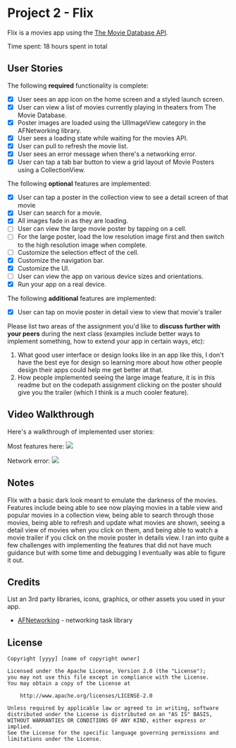 # Project 2 - Flix

Flix is a movies app using the [The Movie Database API](http://docs.themoviedb.apiary.io/#).

Time spent: 18 hours spent in total

## User Stories

The following **required** functionality is complete:

- [x] User sees an app icon on the home screen and a styled launch screen.
- [x] User can view a list of movies currently playing in theaters from The Movie Database.
- [x] Poster images are loaded using the UIImageView category in the AFNetworking library.
- [x] User sees a loading state while waiting for the movies API.
- [x] User can pull to refresh the movie list.
- [x] User sees an error message when there's a networking error.
- [x] User can tap a tab bar button to view a grid layout of Movie Posters using a CollectionView.

The following **optional** features are implemented:

- [x] User can tap a poster in the collection view to see a detail screen of that movie
- [x] User can search for a movie.
- [x] All images fade in as they are loading.
- [ ] User can view the large movie poster by tapping on a cell.
- [ ] For the large poster, load the low resolution image first and then switch to the high resolution image when complete.
- [ ] Customize the selection effect of the cell.
- [x] Customize the navigation bar.
- [x] Customize the UI.
- [ ] User can view the app on various device sizes and orientations.
- [x] Run your app on a real device.

The following **additional** features are implemented:

- [x] User can tap on movie poster in detail view to view that movie's trailer

Please list two areas of the assignment you'd like to **discuss further with your peers** during the next class (examples include better ways to implement something, how to extend your app in certain ways, etc):

1. What good user interface or design looks like in an app like this, I don't have the best eye for design so learning more about how other people design their apps could help me get better at that.
2.  How people implemented seeing the large image feature, it is in this readme but on the codepath assignment clicking on the poster should give you the trailer (which I think is a much cooler feature).

## Video Walkthrough

Here's a walkthrough of implemented user stories:

Most features here:
![](https://i.imgur.com/pmrnrMl.gif)

Network error: 
![](https://i.imgur.com/TsVOfWk.gif)

## Notes

Flix with a basic dark look meant to emulate the darkness of the movies. Features include being able to see now playing movies in a table view and popular movies in a collection view, being able to search through those movies, being able to refresh and update what movies are shown, seeing a detail view of movies when you click on them, and being able to watch a movie trailer if you click on the movie poster in details view. I ran into quite a few challenges with implementing the features that did not have much guidance but with some time and debugging I eventually was able to figure it out.

## Credits

List an 3rd party libraries, icons, graphics, or other assets you used in your app.

- [AFNetworking](https://github.com/AFNetworking/AFNetworking) - networking task library

## License

    Copyright [yyyy] [name of copyright owner]

    Licensed under the Apache License, Version 2.0 (the "License");
    you may not use this file except in compliance with the License.
    You may obtain a copy of the License at

        http://www.apache.org/licenses/LICENSE-2.0

    Unless required by applicable law or agreed to in writing, software
    distributed under the License is distributed on an "AS IS" BASIS,
    WITHOUT WARRANTIES OR CONDITIONS OF ANY KIND, either express or implied.
    See the License for the specific language governing permissions and
    limitations under the License.
